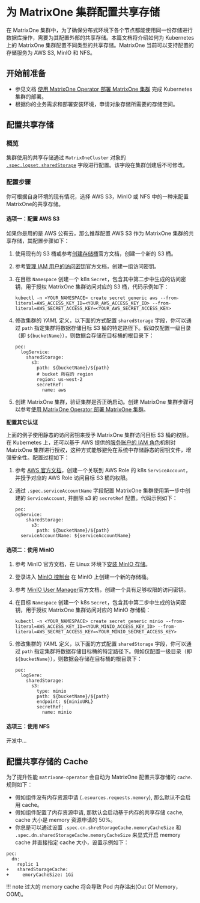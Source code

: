 # 为 MatrixOne 集群配置共享存储

在 MatrixOne 集群中，为了确保分布式环境下各个节点都能使用同一份存储进行数据库操作，需要为其配置外部的共享存储。本篇文档将介绍如何为 Kubernetes 上的 MatrixOne 集群配置不同类型的共享存储。MatrixOne 当前可以支持配置的存储服务为 AWS S3, MinIO 和 NFS。

## 开始前准备

- 参见文档 [使用 MatrixOne Operator 部署 MatrixOne 集群](get-started.md) 完成 Kubernetes 集群的部署。
- 根据你的业务需求和部署安装环境，申请对象存储所需要的存储空间。

## 配置共享存储

### 概览

集群使用的共享存储通过 `MatrixOneCluster` 对象的 [`.spec.logset.sharedStorage`](https://github.com/matrixorigin/matrixone-operator/blob/main/docs/reference/api-reference.md#sharedstorageprovider) 字段进行配置。该字段在集群创建后不可修改。

### 配置步骤

你可根据自身环境的现有情况，选择 AWS S3，MinIO 或 NFS 中的一种来配置 MatrixOne的共享存储。

#### 选项一：配置 AWS S3

如果你是用的是 AWS 公有云，那么推荐配置 AWS S3 作为 MatrixOne 集群的共享存储，其配置步骤如下：

1. 使用现有的 S3 桶或参考[创建存储桶](https://docs.aws.amazon.com/zh_cn/AmazonS3/latest/userguide/create-bucket-overview.html)官方文档，创建一个新的 S3 桶。
2. 参考[管理 IAM 用户的访问密钥](https://docs.aws.amazon.com/zh_cn/IAM/latest/UserGuide/id_credentials_access-keys.html)官方文档，创建一组访问密钥。
3. 在目标 `Namespace` 创建一个 k8s `Secret`，包含其中第二步中生成的访问密钥，用于授权 MatrixOne 集群访问对应的 S3 桶，代码示例如下：

    ```
    kubectl -n <YOUR_NAMESPACE> create secret generic aws --from-literal=AWS_ACCESS_KEY_ID=<YOUR_AWS_ACCESS_KEY_ID> --from-literal=AWS_SECRET_ACCESS_KEY=<YOUR_AWS_SECRET_ACCESS_KEY>
    ```

4. 修改集群的 *YAML* 定义，以下面的方式配置 `sharedStorage` 字段，你可以通过 `path` 指定集群将数据存储目标 S3 桶的特定路径下。假如仅配置一级目录（即 `${bucketName}`），则数据会存储在目标桶的根目录下：

    ```
    pec:
      logService:
        sharedStorage:
          s3:
            path: ${bucketName}/${path}
            # bucket 所在的 region
            region: us-west-2
            secretRef:
              name: aws
    ```

5. 创建 MatrixOne 集群，验证集群是否正确启动。创建 MatrixOne 集群步骤可以参考[使用 MatrixOne Operator 部署 MatrixOne 集群](get-started.md)。

**配置其它认证**

上面的例子使用静态的访问密钥来授予 MatrixOne 集群访问目标 S3 桶的权限。在 Kubernetes 上，还可以基于 AWS 提供的[服务账户的 IAM 角色](https://docs.aws.amazon.com/zh_cn/eks/latest/userguide/iam-roles-for-service-accounts.html)机制对 MatrixOne 集群进行授权，这种方式能够避免在系统中存储静态的密钥文件，增强安全性。配置过程如下：

1. 参考 [AWS 官方文档](https://docs.aws.amazon.com/zh_cn/eks/latest/userguide/associate-service-account-role.html)，创建一个关联到 AWS Role 的 k8s `ServiceAccount`，并授予对应的 AWS Role 访问目标 S3 桶的权限。
2. 通过 `.spec.serviceAccountName` 字段配置 MatrixOne 集群使用第一步中创建的 `ServiceAccount`, 并删除 s3 的 `secretRef` 配置。代码示例如下：

    ```
    pec:
    ogService:
        sharedStorage:
          s3:
            path: ${bucketName}/${path}
      serviceAccountName: ${serviceAccountName}
    ```


#### 选项二：使用 MinIO

1. 参考 MinIO 官方文档，在 Linux 环境下[安装 MinIO 存储](https://min.io/docs/minio/linux/index.html)。
2. 登录进入 [MinIO 控制台](https://min.io/docs/minio/linux/administration/minio-console.html) 在 MinIO 上创建一个新的存储桶。
3. 参考 [MinIO User Manager](https://min.io/docs/minio/linux/administration/identity-access-management/minio-user-management.html)官方文档，创建一个具有足够权限的访问密钥。

4. 在目标 `Namespace` 创建一个 k8s `Secret`，包含其中第二步中生成的访问密钥，用于授权 MatrixOne 集群访问对应的 MinIO 存储桶：

    ```
    kubectl -n <YOUR_NAMESPACE> create secret generic minio --from-literal=AWS_ACCESS_KEY_ID=<YOUR_MINIO_ACCESS_KEY_ID> --from-literal=AWS_SECRET_ACCESS_KEY=<YOUR_MINIO_SECRET_ACCESS_KEY>
    ```

5. 修改集群的 *YAML* 定义，以下面的方式配置 `sharedStorage` 字段，你可以通过 `path` 指定集群将数据存储目标桶的特定路径下。假如仅配置一级目录（即 `${bucketName}`），则数据会存储在目标桶的根目录下：

    ```
    pec:
      logSere:
        sharedStorage:
          s3:
            type: minio
            path: ${bucketName}/${path}
            endpoint: ${minioURL}
            secretRef:
              name: minio
    ```

#### 选项三：使用 NFS

开发中...

## 配置共享存储的 Cache

为了提升性能 `matrixone-operator` 会自动为 MatrixOne 配置共享存储的 `cache`. 规则如下：

- 假如组件没有内存资源申请 (`.esources.requests.memory`), 那么默认不会启用 cache。
- 假如组件配置了内存资源申请, 那默认会启动基于内存的共享存储 cache, cache 大小是 memory 资源申请的 50%。
- 你总是可以通过设置 `.spec.cn.shreStorageCache.memoryCacheSize` 和 `.spec.dn.sharedStorageCache.memoryCacheSize` 来显式开启 memory cache 并直接指定 cache 大小，设置示例如下：

```
pec:
  dn:
    replic 1
+   sharedStorageCache:
+     emoryCacheSize: 1Gi
```

!!! note
    过大的 memory cache 将会导致 Pod 内存溢出(Out Of Memory，OOM)。
